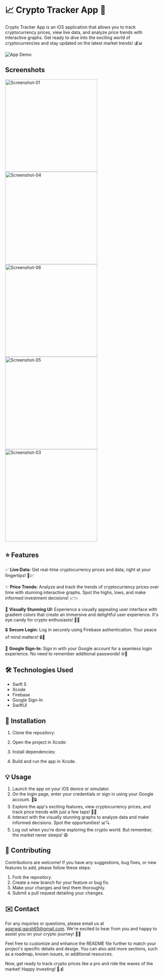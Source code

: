 # 📈 Crypto Tracker App 🚀

Crypto Tracker App is an iOS application that allows you to track cryptocurrency prices, view live data, and analyze price trends with interactive graphs. Get ready to dive into the exciting world of cryptocurrencies and stay updated on the latest market trends! 💰📊

![App Demo](demo.gif)

## Screenshots

<img width="300" alt="Screenshot-01" src="https://github.com/Harsh18e/Crypto-iOS/assets/51875128/72a3ae90-ec60-4016-a141-f6f83a1110e4">
<img width="300" alt="Screenshot-04" src="https://github.com/Harsh18e/Crypto-iOS/assets/51875128/c5234275-5200-4016-92b7-14725a04b688">
<img width="300" alt="Screenshot-06" src="https://github.com/Harsh18e/Crypto-iOS/assets/51875128/bb6bb487-1bed-4826-ba60-bdb9eae5cfb2">
<img width="300" alt="Screenshot-05" src="https://github.com/Harsh18e/Crypto-iOS/assets/51875128/d80f185c-c4ef-4092-b375-937df56fdf2e">
<img width="300" alt="Screenshot-03" src="https://github.com/Harsh18e/Crypto-iOS/assets/51875128/2bde775f-ef0d-4a63-ad17-a5933b84c625">


## ⭐️ Features

✅ **Live Data:** Get real-time cryptocurrency prices and data, right at your fingertips! 💸💹

✨ **Price Trends:** Analyze and track the trends of cryptocurrency prices over time with stunning interactive graphs. Spot the highs, lows, and make informed investment decisions! 📈📉

🌈 **Visually Stunning UI:** Experience a visually appealing user interface with gradient colors that create an immersive and delightful user experience. It's eye candy for crypto enthusiasts! 🎨✨

🔒 **Secure Login:** Log in securely using Firebase authentication. Your peace of mind matters! 🔒🔐

🔑 **Google Sign-In:** Sign in with your Google account for a seamless login experience. No need to remember additional passwords! 🌐🔑

## 🛠 Technologies Used

- Swift 5
- Xcode
- Firebase
- Google Sign-In
- SwiftUI

## 🚀 Installation

1. Clone the repository:

2. Open the project in Xcode:

3. Install dependencies:

4. Build and run the app in Xcode.

## 💡 Usage

1. Launch the app on your iOS device or simulator.
2. On the login page, enter your credentials or sign in using your Google account. 📱🔒
3. Explore the app's exciting features, view cryptocurrency prices, and track price trends with just a few taps! 🚀💸
4. Interact with the visually stunning graphs to analyze data and make informed decisions. Spot the opportunities! 📊🔍
5. Log out when you're done exploring the crypto world. But remember, the market never sleeps! 😄

## 🤝 Contributing

Contributions are welcome! If you have any suggestions, bug fixes, or new features to add, please follow these steps:

1. Fork the repository.
2. Create a new branch for your feature or bug fix.
3. Make your changes and test them thoroughly.
4. Submit a pull request detailing your changes.

## ✉️ Contact

For any inquiries or questions, please email us at agarwal.garsh65@gmail.com. We're excited to hear from you and happy to assist you on your crypto journey! 📧💪

Feel free to customize and enhance the README file further to match your project's specific details and design. You can also add more sections, such as a roadmap, known issues, or additional resources.

Now, get ready to track crypto prices like a pro and ride the waves of the market! Happy investing! 🚀💰
